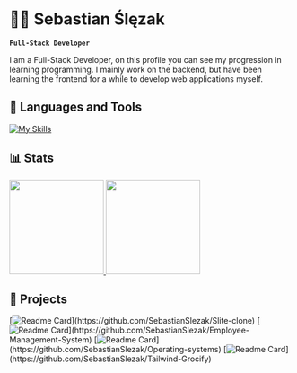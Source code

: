 # 👨‍💻 Sebastian Ślęzak

**`Full-Stack Developer`**

I am a Full-Stack Developer, on this profile you can see my progression in learning programming. I mainly work on the backend, but have been learning the frontend for a while to develop web applications myself.

## 📖 Languages and Tools

[![My Skills](https://skillicons.dev/icons?i=html,css,tailwind,js,c,cpp,postgres,mysql,linux,bash,figma)](https://skillicons.dev)
  
## 📊 Stats

<a href="https://github.com/SebastianSlezak">
  <img height="168,5em" src="https://github-readme-stats.vercel.app/api?username=SebastianSlezak&show_icons=true&theme=tokyonight"/>
  <img height="168,5em" src="https://github-readme-stats.vercel.app/api/top-langs/?username=SebastianSlezak&layout=compact&langs_count=7&theme=tokyonight"/>
</a>

## 🔨 Projects

[![Readme Card](https://github-readme-stats.vercel.app/api/pin/?username=SebastianSlezak&repo=Slite-clone&show_icons=true&theme=tokyonight&layout=black?")](https://github.com/SebastianSlezak/Slite-clone)
[![Readme Card](https://github-readme-stats.vercel.app/api/pin/?username=SebastianSlezak&repo=Employee-Management-System&show_icons=true&theme=tokyonight&layout=black?")](https://github.com/SebastianSlezak/Employee-Management-System)
[![Readme Card](https://github-readme-stats.vercel.app/api/pin/?username=SebastianSlezak&repo=Operating-systems&show_icons=true&theme=tokyonight&layout=black?")](https://github.com/SebastianSlezak/Operating-systems)
[![Readme Card](https://github-readme-stats.vercel.app/api/pin/?username=SebastianSlezak&repo=Tailwind-Grocify&show_icons=true&theme=tokyonight&layout=black?")](https://github.com/SebastianSlezak/Tailwind-Grocify)

